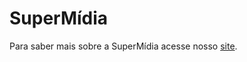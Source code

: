 # SuperMídia

Para saber mais sobre a SuperMídia acesse nosso [site](https://supermidiadigital.com/).
